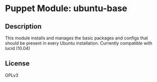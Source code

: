 Puppet Module: ubuntu-base
==========================

Description
-----------

This module installs and manages the basic packages and configs that
should be present in every Ubuntu installation.
Currently compatible with lucid (10.04)

License
-------

GPLv3
